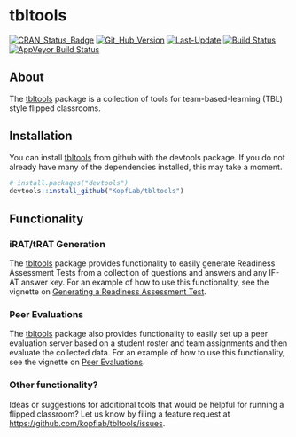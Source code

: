 
<!-- README.md is generated from README.Rmd. Please edit that file -->
tbltools
========

[![CRAN\_Status\_Badge](http://www.r-pkg.org/badges/version/tbltools)](https://cran.r-project.org/package=tbltools) [![Git\_Hub\_Version](https://img.shields.io/badge/GitHub-0.4.7.9999-orange.svg?style=flat-square)](/commits) [![Last-Update](https://img.shields.io/badge/updated-2018--02--24-yellowgreen.svg)](/commits) [![Build Status](https://travis-ci.org/KopfLab/tbltools.svg?branch=master)](https://travis-ci.org/KopfLab/tbltools) [![AppVeyor Build Status](https://ci.appveyor.com/api/projects/status/github/KopfLab/tbltools?branch=master&svg=true)](https://ci.appveyor.com/project/KopfLab/tbltools)

About
-----

The [tbltools](https://kopflab.github.io/tbltools/) package is a collection of tools for team-based-learning (TBL) style flipped classrooms.

Installation
------------

You can install [tbltools](https://kopflab.github.io/tbltools/) from github with the devtools package. If you do not already have many of the dependencies installed, this may take a moment.

``` r
# install.packages("devtools") 
devtools::install_github("KopfLab/tbltools")
```

Functionality
-------------

### iRAT/tRAT Generation

The [tbltools](https://kopflab.github.io/tbltools/) package provides functionality to easily generate Readiness Assessment Tests from a collection of questions and answers and any IF-AT answer key. For an example of how to use this functionality, see the vignette on [Generating a Readiness Assessment Test](https://kopflab.github.io/tbltools/articles/readiness_assessment_tests.html).

### Peer Evaluations

The [tbltools](https://kopflab.github.io/tbltools/) package also provides functionality to easily set up a peer evaluation server based on a student roster and team assignments and then evaluate the collected data. For an example of how to use this functionality, see the vignette on [Peer Evaluations](https://kopflab.github.io/tbltools/articles/peer_evaluations.html).

### Other functionality?

Ideas or suggestions for additional tools that would be helpful for running a flipped classroom? Let us know by filing a feature request at <https://github.com/kopflab/tbltools/issues>.

